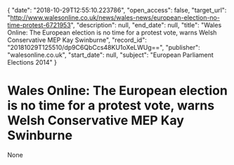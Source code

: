 {
  "date": "2018-10-29T12:55:10.223786", 
  "open_access": false, 
  "target_url": "http://www.walesonline.co.uk/news/wales-news/european-election-no-time-protest-6721953", 
  "description": null, 
  "end_date": null, 
  "title": "Wales Online: The European election is no time for a protest vote, warns Welsh Conservative MEP Kay Swinburne", 
  "record_id": "20181029T125510/dp9C6QbCcs48KU1oXeLWUg==", 
  "publisher": "walesonline.co.uk", 
  "start_date": null, 
  "subject": "European Parliament Elections 2014"
}

# Wales Online: The European election is no time for a protest vote, warns Welsh Conservative MEP Kay Swinburne

None